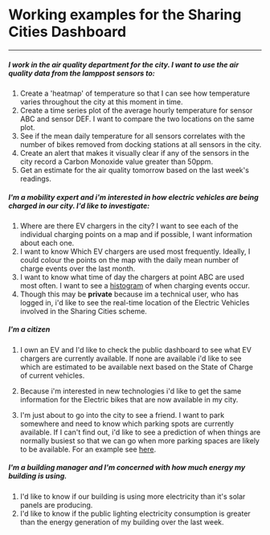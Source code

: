 # Working examples for the Sharing Cities Dashboard
---


##### I work in the air quality department for the city. I want to use the air quality data from the lamppost sensors to:

1. Create a 'heatmap' of temperature so that I can see how temperature varies throughout the city at this moment in time. 
2. Create a time series plot of the average hourly temperature for sensor ABC and sensor DEF. I want to compare the two locations on the same plot. 
3. See if the mean daily temperature for all sensors correlates with the number of bikes removed from docking stations at all sensors in the city. 
4. Create an alert that makes it visually clear if any of the sensors in the city record a Carbon Monoxide value greater than 50ppm. 
5. Get an estimate for the air quality tomorrow based on the last week's readings. 

##### I'm a mobility expert and i'm interested in how electric vehicles are being charged in our city. I'd like to investigate:

1. Where are there EV chargers in the city? I want to see each of the individual charging points on a map and if possible, I want information about each one.
2. I want to know Which EV chargers are used most frequently. Ideally, I could colour the points on the map with the daily mean number of charge events over the last month. 
3. I want to know what time of day the chargers at point ABC are used most often. I want to see a [histogram](https://en.wikipedia.org/wiki/Histogram) of when charging events occur.
4. Though this may be __private__ because im a technical user, who has logged in, i'd like to see the real-time location of the Electric Vehicles involved in the Sharing Cities scheme. 

##### I'm a citizen 

1. I own an EV and I'd like to check the public dashboard to see what EV chargers are currently available. If none are available i'd like to see which are estimated to be available next based on the State of Charge of current vehicles. 

2. Because i'm interested in new technologies i'd like to get the same information for the Electric bikes that are now available in my city. 

3. I'm just about to go into the city to see a friend. I want to park somewhere and need to know which parking spots are currently available. If I can't find out, i'd like to see a prediction of when things are normally busiest so that we can go when more parking spaces are likely to be available. For an example see [here](https://support.google.com/business/answer/6263531?hl=en-GB).

##### I'm a building manager and I'm concerned with how much energy my building is using. 

1. I'd like to know if our building is using more electricity than it's solar panels are producing. 
2. I'd like to know if the public lighting electricity consumption is greater than the energy generation of my building over the last week. 
